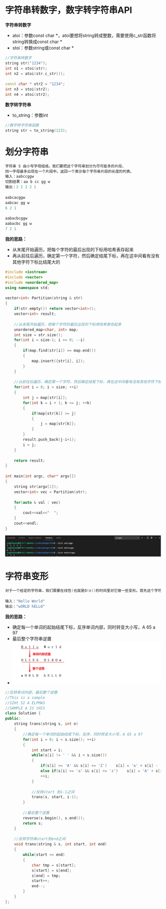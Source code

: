 # 字符串转数字，数字转字符串API

**字符串转数字**

- atoi：参数const char *，atoi要想将string转成整数，需要使用c_str函数将string转换成const char *
- stoi：参数string或const char *

```cpp
//字符串转数字
string str("1234");
int n1 = stoi(str);
int n2 = atoi(str.c_str());

const char * str2 = "1234";
int n3 = stoi(str2);
int n4 = atoi(str2);
```

**数字转字符串**

- to_string：参数int

```cpp
//数字转字符串函数
string str = to_string(123);
```

# 划分字符串

```cpp
字符串 S 由小写字母组成。我们要把这个字符串划分为尽可能多的片段，
同一字母最多出现在一个片段中。返回一个表示每个字符串片段的长度的列表。
输入：aabccggw
切割结果：aa b cc gg w
输出：2 1 2 2 1

aabcacggw
aabcac gg w
6 2 1

aabacbcggw
aabacbc gg w
7 2 1
```

**我的思路：**

- 从末尾开始遍历，把每个字符的最后出现的下标用哈希表存起来
- 再从前往后遍历，确定第一个字符，然后确定结尾下标，再在这中间看有没有其他字符下标比结尾大的

```cpp
#include <iostream>
#include <vector>
#include <unordered_map>
using namespace std;

vector<int> Partition(string & str)
{
    if(str.empty()) return vector<int>();
    vector<int> result;

    //从末尾开始遍历，把每个字符的最后出现的下标用哈希表存起来
    unordered_map<char, int> map;
    int size = str.size();
    for(int i = size-1; i >= 0; --i)
    {
        if(map.find(str[i]) == map.end())
        {
            map.insert({str[i], i});
        }
    }

    //从前往后遍历，确定第一个字符，然后确定结尾下标，再在这中间看有没有其他字符下标比结尾大的
    for(int i = 0; i < size; ++i)
    {
        int j = map[str[i]];
        for(int k = i + 1; k <= j; ++k)
        {
            if(map[str[k]] >= j)
            {
                j = map[str[k]];
            }
        }
        result.push_back(j-i+1);
        i = j;
    }

    return result;
}

int main(int argc, char* argv[])
{
    string str(argv[1]);
    vector<int> vec = Partition(str);

    for(auto & val : vec)
    {
        cout<<val<<"  ";
    }
    cout<<endl;
}
```

![image-20210520210912751](img/%E7%AE%97%E6%B3%95%EF%BC%9A%E5%AD%97%E7%AC%A6%E4%B8%B2%E7%9B%B8%E5%85%B3.img/image-20210520210912751.png)

# 字符串变形

```cpp
对于一个给定的字符串，我们需要在线性(也就是O(n))的时间里对它做一些变形。首先这个字符串中包含着一些空格，就像"Hello World"一样，然后我们要做的是把着个字符串中由空格隔开的单词反序，同时反转每个字符的大小写。比如"Hello World"变形后就变成了"wORLD hELLO"。
    
输入："Hello World"
输出："wORLD hELLO"
```

**我的思路：**

- 确定每一个单词的起始结尾下标，反序单词内部，同时转变大小写，A 65 a 97
- 最后整个字符串逆置
- <img src="img/%E7%AE%97%E6%B3%95%EF%BC%9A%E5%AD%97%E7%AC%A6%E4%B8%B2%E7%9B%B8%E5%85%B3.img/image-20210522150013715.png" alt="image-20210522150013715" style="zoom:50%;" />

```cpp
//反转单词内部，最后整个逆置
//This is a sample  
//SIHt SI A ELPMAS
//SAMPLE A IS tHIS
class Solution {
public:
    string trans(string s, int n) 
    {
        //确定每一个单词的起始结尾下标，反序，同时转变大小写，A 65 a 97
        for(int i = 0; i < s.size(); ++i)
        {
            int start = i;
            while(s[i] != ' ' && i < s.size())
            {
                if(s[i] >= 'A' && s[i] <= 'Z')    s[i] = 'a' + s[i] - 'A';
                else if(s[i] >= 'a' && s[i] <= 'z')    s[i] = 'A' + s[i] - 'a';
                ++i;
            }
            
            //反转start 到i-1之间
            trans(s, start, i-1);
        }
        
        //最后整个逆置
        reverse(s.begin(), s.end());
        return s;
    }
    
    //反转字符串start到end之间
    void trans(string & s, int start, int end)
    {
        while(start <= end)
        {
            char tmp = s[start];
            s[start] = s[end];
            s[end] = tmp;
            start++;
            end--;
        }
    }
};
```

